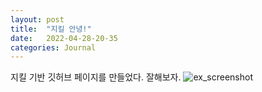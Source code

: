 ```yaml
---
layout: post
title:  "지킬 안녕!"
date:   2022-04-28-20-35
categories: Journal
---
```

지킬 기반 깃허브 페이지를 만들었다. 잘해보자. 
![ex_screenshot](https://i0.wp.com/www.irishphilosophy.com/wp-content/uploads/2014/12/Cool-Boole-tweet.jpg?fit=1024%2C510&ssl=1)
